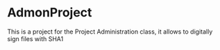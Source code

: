 # AdmonProject
This is a project for the Project Administration class, it allows to digitally sign files with SHA1 
